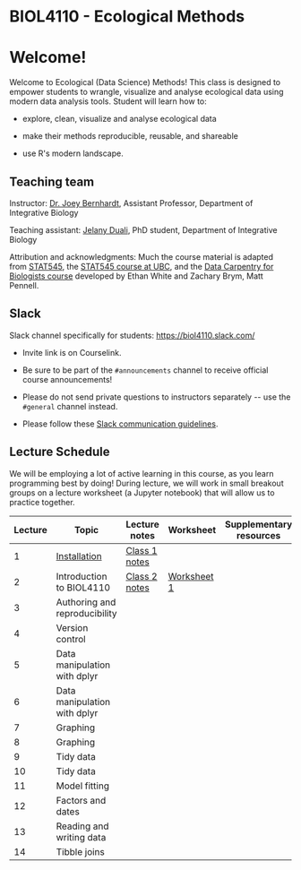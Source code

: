 # BIOL4110 - Ecological Methods

# Welcome!

Welcome to Ecological (Data Science) Methods! This class is designed to empower students to wrangle, visualize and analyse ecological data using modern data analysis tools. Student will learn how to:

-   explore, clean, visualize and analyse ecological data

-   make their methods reproducible, reusable, and shareable

-   use R's modern landscape.

## Teaching team

Instructor: [Dr. Joey Bernhardt](https://www.bernhardtlab.org/), Assistant Professor, Department of Integrative Biology

Teaching assistant: [Jelany Duali](https://www.uoguelph.ca/ib/node/1915), PhD student, Department of Integrative Biology

Attribution and acknowledgments: Much the course material is adapted from [STAT545](https://stat545.com/), the [STAT545 course at UBC](https://stat545.stat.ubc.ca/), and the [Data Carpentry for Biologists course](https://datacarpentry.org/semester-biology/) developed by Ethan White and Zachary Brym, Matt Pennell.

## Slack

Slack channel specifically for students: <https://biol4110.slack.com/>

-   Invite link is on Courselink.

-   Be sure to be part of the `#announcements` channel to receive official course announcements!

-   Please do not send private questions to instructors separately -- use the `#general` channel instead.

-   Please follow these [Slack communication guidelines](https://htmlpreview.github.io/?https://github.com/BIOL4110/BIOL4110-course-website/blob/main/content/slack_communication.html).

## Lecture Schedule

We will be employing a lot of active learning in this course, as you learn programming best by doing! During lecture, we will work in small breakout groups on a lecture worksheet (a Jupyter notebook) that will allow us to practice together.

| Lecture | Topic                                                                                                                                     | Lecture notes                                                                                                                              | Worksheet                                                                                                           | Supplementary resources |
|---------------|---------------|---------------|---------------|---------------|
| 1       | [Installation](https://htmlpreview.github.io/?https://github.com/BIOL4110/BIOL4110-course-website/blob/main/content/notes/notes-a00.html) | [Class 1 notes](https://htmlpreview.github.io/?https://github.com/BIOL4110/BIOL4110-course-website/blob/main/content/notes/notes-a00.html) |                                                                                                                     |                         |
| 2       | Introduction to BIOL4110                                                                                                                  | [Class 2 notes](https://htmlpreview.github.io/?https://github.com/BIOL4110/BIOL4110-course-website/blob/main/content/notes/notes-a01.html) | [Worksheet 1](https://github.com/BIOL4110/BIOL4110-course-website/blob/main/content/worksheets/worksheet_a01.ipynb) |                         |
| 3       | Authoring and reproducibility                                                                                                             |                                                                                                                                            |                                                                                                                     |                         |
| 4       | Version control                                                                                                                           |                                                                                                                                            |                                                                                                                     |                         |
| 5       | Data manipulation with dplyr                                                                                                              |                                                                                                                                            |                                                                                                                     |                         |
| 6       | Data manipulation with dplyr                                                                                                              |                                                                                                                                            |                                                                                                                     |                         |
| 7       | Graphing                                                                                                                                  |                                                                                                                                            |                                                                                                                     |                         |
| 8       | Graphing                                                                                                                                  |                                                                                                                                            |                                                                                                                     |                         |
| 9       | Tidy data                                                                                                                                 |                                                                                                                                            |                                                                                                                     |                         |
| 10      | Tidy data                                                                                                                                 |                                                                                                                                            |                                                                                                                     |                         |
| 11      | Model fitting                                                                                                                             |                                                                                                                                            |                                                                                                                     |                         |
| 12      | Factors and dates                                                                                                                         |                                                                                                                                            |                                                                                                                     |                         |
| 13      | Reading and writing data                                                                                                                  |                                                                                                                                            |                                                                                                                     |                         |
| 14      | Tibble joins                                                                                                                              |                                                                                                                                            |                                                                                                                     |                         |
